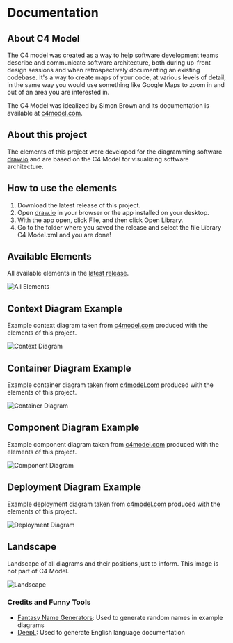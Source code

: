 # Documentation

## About C4 Model

The C4 model was created as a way to help software development teams describe and communicate software architecture, both during up-front design sessions and when retrospectively documenting an existing codebase. It's a way to create maps of your code, at various levels of detail, in the same way you would use something like Google Maps to zoom in and out of an area you are interested in.

The C4 Model was idealized by Simon Brown and its documentation is available at [c4model.com](https://c4model.com/).

## About this project

The elements of this project were developed for the diagramming software [draw.io](https://www.diagrams.net/about.html) and are based on the C4 Model for visualizing software architecture.

## How to use the elements

1. Download the latest release of this project.
2. Open [draw.io](https://app.diagrams.net/) in your browser or the app installed on your desktop.
3. With the app open, click File, and then click Open Library.
4. Go to the folder where you saved the release and select the file Library C4 Model.xml and you are done!

## Available Elements

All available elements in the [latest release](https://github.com/brunohprada/c4-model-for-draw.io/releases/latest).

![All Elements](Assets/All_Elements.png)

## Context Diagram Example

Example context diagram taken from [c4model.com](https://c4model.com/img/bigbankplc-SystemContext.png) produced with the elements of this project.

![Context Diagram](Assets/A_System_Context_Diagram.png)

## Container Diagram Example

Example container diagram taken from [c4model.com](https://c4model.com/img/bigbankplc-Containers.png) produced with the elements of this project.

![Container Diagram](Assets/B_Container_Diagram.png)

## Component Diagram Example

Example component diagram taken from [c4model.com](https://c4model.com/img/bigbankplc-Components.png) produced with the elements of this project.

![Component Diagram](Assets/C_Components_Diagram.png)

## Deployment Diagram Example

Example deployment diagram taken from [c4model.com](https://c4model.com/img/bigbankplc-LiveDeployment.png) produced with the elements of this project.

![Deployment Diagram](Assets/D_Deployment_Diagram.png)

## Landscape

Landscape of all diagrams and their positions just to inform. This image is not part of C4 Model.

![Landscape](Assets/Infographic_L.png)

### Credits and Funny Tools

- [Fantasy Name Generators](https://www.fantasynamegenerators.com/): Used to generate random names in example diagrams
- [DeepL](https://www.deepl.com/press.html): Used to generate English language documentation
